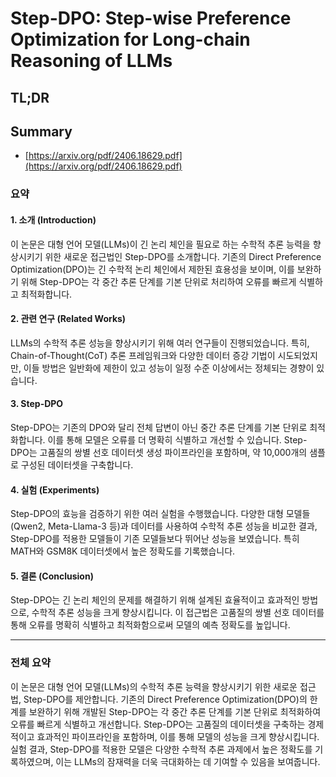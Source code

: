# Step-DPO: Step-wise Preference Optimization for Long-chain Reasoning of LLMs
## TL;DR
## Summary
- [https://arxiv.org/pdf/2406.18629.pdf](https://arxiv.org/pdf/2406.18629.pdf)

### 요약

#### 1. 소개 (Introduction)
이 논문은 대형 언어 모델(LLMs)이 긴 논리 체인을 필요로 하는 수학적 추론 능력을 향상시키기 위한 새로운 접근법인 Step-DPO를 소개합니다. 기존의 Direct Preference Optimization(DPO)는 긴 수학적 논리 체인에서 제한된 효용성을 보이며, 이를 보완하기 위해 Step-DPO는 각 중간 추론 단계를 기본 단위로 처리하여 오류를 빠르게 식별하고 최적화합니다.

#### 2. 관련 연구 (Related Works)
LLMs의 수학적 추론 성능을 향상시키기 위해 여러 연구들이 진행되었습니다. 특히, Chain-of-Thought(CoT) 추론 프레임워크와 다양한 데이터 증강 기법이 시도되었지만, 이들 방법은 일반화에 제한이 있고 성능이 일정 수준 이상에서는 정체되는 경향이 있습니다.

#### 3. Step-DPO
Step-DPO는 기존의 DPO와 달리 전체 답변이 아닌 중간 추론 단계를 기본 단위로 최적화합니다. 이를 통해 모델은 오류를 더 명확히 식별하고 개선할 수 있습니다. Step-DPO는 고품질의 쌍별 선호 데이터셋 생성 파이프라인을 포함하며, 약 10,000개의 샘플로 구성된 데이터셋을 구축합니다.

#### 4. 실험 (Experiments)
Step-DPO의 효능을 검증하기 위한 여러 실험을 수행했습니다. 다양한 대형 모델들(Qwen2, Meta-Llama-3 등)과 데이터를 사용하여 수학적 추론 성능을 비교한 결과, Step-DPO를 적용한 모델들이 기존 모델들보다 뛰어난 성능을 보였습니다. 특히 MATH와 GSM8K 데이터셋에서 높은 정확도를 기록했습니다.

#### 5. 결론 (Conclusion)
Step-DPO는 긴 논리 체인의 문제를 해결하기 위해 설계된 효율적이고 효과적인 방법으로, 수학적 추론 성능을 크게 향상시킵니다. 이 접근법은 고품질의 쌍별 선호 데이터를 통해 오류를 명확히 식별하고 최적화함으로써 모델의 예측 정확도를 높입니다.

---

### 전체 요약
이 논문은 대형 언어 모델(LLMs)의 수학적 추론 능력을 향상시키기 위한 새로운 접근법, Step-DPO를 제안합니다. 기존의 Direct Preference Optimization(DPO)의 한계를 보완하기 위해 개발된 Step-DPO는 각 중간 추론 단계를 기본 단위로 최적화하여 오류를 빠르게 식별하고 개선합니다. Step-DPO는 고품질의 데이터셋을 구축하는 경제적이고 효과적인 파이프라인을 포함하며, 이를 통해 모델의 성능을 크게 향상시킵니다. 실험 결과, Step-DPO를 적용한 모델은 다양한 수학적 추론 과제에서 높은 정확도를 기록하였으며, 이는 LLMs의 잠재력을 더욱 극대화하는 데 기여할 수 있음을 보여줍니다.